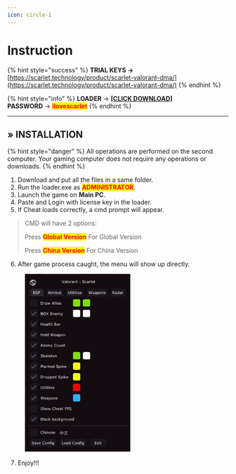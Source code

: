 ```yaml
---
icon: circle-1
---
```


# Instruction

{% hint style="success" %}
**TRIAL KEYS ->** [https://scarlet.technology/product/scarlet-valorant-dma/](https://scarlet.technology/product/scarlet-valorant-dma/)
{% endhint %}

{% hint style="info" %}
**LOADER** -> [**\[CLICK DOWNLOAD\]**](https://alist.scarlet.technology/Software)\
**PASSWORD** -> <mark style="color:red;">**ilovescarlet**</mark>
{% endhint %}

***

## » INSTALLATION

{% hint style="danger" %}
All operations are performed on the second computer. Your gaming computer does not require any operations or downloads.
{% endhint %}

1. Download and put all the files in a same folder.
2. Run the loader.exe as <mark style="color:red;">**ADMINISTRATOR**</mark>.
3. Launch the game on **Main PC**.
4. Paste and Login with license key in the loader.
5. If Cheat loads correctly, a cmd prompt will appear.

> CMD will have 2 options:
>
> Press <mark style="color:red;">**Global Version**</mark> For Global Version
>
> Press <mark style="color:red;">**China Version**</mark> For China Version

6. After game process caught, the menu will show up directly.

<figure><img src="../../.gitbook/assets/image (47).png" alt="" width="240"><figcaption></figcaption></figure>

7. Enjoy!!!
